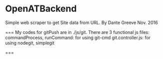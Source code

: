 OpenATBackend
================

Simple web scraper to get Site data from URL.
By Dante Greeve Nov. 2016


===
My codes for gitPush are in ./js/git.
There are 3 functional js files:
    commandProcess, runCommand: for using git-cmd
    git.controller.js: for using nodegit, simplegit

===
